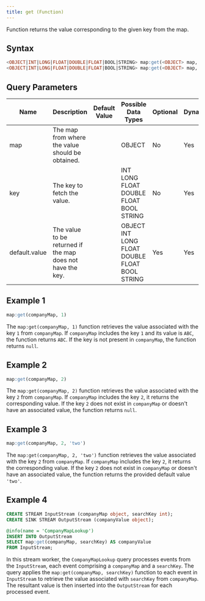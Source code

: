 ```yaml
---
title: get (Function)
---
```


Function returns the value corresponding to the given key from the map.

## Syntax

```sql
<OBJECT|INT|LONG|FLOAT|DOUBLE|FLOAT|BOOL|STRING> map:get(<OBJECT> map, <INT|LONG|FLOAT|DOUBLE|FLOAT|BOOL|STRING> key)
<OBJECT|INT|LONG|FLOAT|DOUBLE|FLOAT|BOOL|STRING> map:get(<OBJECT> map, <INT|LONG|FLOAT|DOUBLE|FLOAT|BOOL|STRING> key, <OBJECT|INT|LONG|FLOAT|DOUBLE|FLOAT|BOOL|STRING> default.value)
```

## Query Parameters

| Name    | Description  | Default Value | Possible Data Types   | Optional | Dynamic |
|---------|--------------|---------------|-----------------------|----------|---------|
| map    | The map from where the value should be obtained.  |           | OBJECT     | No   | Yes  |
| key           | The key to fetch the value.  |               | INT LONG FLOAT DOUBLE FLOAT BOOL STRING   | No       | Yes     |
| default.value | The value to be returned if the map does not have the key. |   | OBJECT INT LONG FLOAT DOUBLE FLOAT BOOL STRING | Yes   | Yes    |

## Example 1

```sql
map:get(companyMap, 1)
```

The `map:get(companyMap, 1)` function retrieves the value associated with the key `1` from `companyMap`. If `companyMap` includes the key `1` and its value is `ABC`, the function returns `ABC`. If the key is not present in `companyMap`, the function returns `null`.

## Example 2

```sql
map:get(companyMap, 2)
```

The `map:get(companyMap, 2)` function retrieves the value associated with the key `2` from `companyMap`. If `companyMap` includes the key `2`, it returns the corresponding value. If the key `2` does not exist in `companyMap` or doesn't have an associated value, the function returns `null`.

## Example 3

```sql
map:get(companyMap, 2, 'two')
```

The `map:get(companyMap, 2, 'two')` function retrieves the value associated with the key `2` from `companyMap`. If `companyMap` includes the key `2`, it returns the corresponding value. If the key `2` does not exist in `companyMap` or doesn't have an associated value, the function returns the provided default value `'two'`.

## Example 4

```sql
CREATE STREAM InputStream (companyMap object, searchKey int);
CREATE SINK STREAM OutputStream (companyValue object);

@info(name = 'CompanyMapLookup')
INSERT INTO OutputStream
SELECT map:get(companyMap, searchKey) AS companyValue
FROM InputStream;
```

In this stream worker, the `CompanyMapLookup` query processes events from the `InputStream`, each event comprising a `companyMap` and a `searchKey`. The query applies the `map:get(companyMap, searchKey)` function to each event in `InputStream` to retrieve the value associated with `searchKey` from `companyMap`. The resultant value is then inserted into the `OutputStream` for each processed event.
